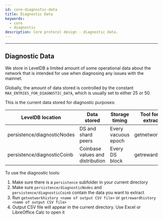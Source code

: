 ```yaml
---
id: core-diagnostic-data
title: Diagnostic Data
keywords:
  - core
  - diagnostic
description: Core protocol design - diagnostic data.
---
```


---

## Diagnostic Data

We store in LevelDB a limited amount of some operational data about the network that is intended for use when diagnosing any issues with the mainnet.

Globally, the amount of data stored is controlled by the constant `MAX_ENTRIES_FOR_DIAGNOSTIC_DATA`, which is usually set to either 25 or 50.

This is the current data stored for diagnostic purposes:

| LevelDB location            | Data stored                      | Storage timing      | Tool for data extraction |
| --------------------------- | -------------------------------- | ------------------- | ------------------------ |
| persistence/diagnosticNodes | DS and shard peers               | Every vacuous epoch | getnetworkhistory        |
| persistence/diagnosticCoinb | Coinbase values and distribution | Every DS block      | getrewardhistory         |

To use the diagnostic tools:

1. Make sure there is a `persistence` subfolder in your current directory
1. Make sure `persistence/diagnosticNodes` and `persistence/diagnosticCoinb` contain the data you want to extract
1. Run `getnetworkhistory <name of output CSV file>` or `getrewardhistory <name of output CSV file>`
1. Output CSV file will appear in the current directory. Use Excel or LibreOffice Calc to open it
